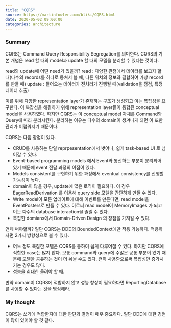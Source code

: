 ```yaml
---
title: "CQRS"
source: https://martinfowler.com/bliki/CQRS.html
date: 2020-05-02 09:00:00
categories: architecture
---
```

<h3>Summary</h3>
CQRS는 Command Query Responsibility Segregation를 의미한다. CQRS의 기본 개념은 read 할 때의 model과 update 할 때의 모델을 분리할 수 있다는 것이다.

read와 update에 어떤 need가 있을까?
read : 다양한 관점에서 데이터를 보고자 할 때(다수의 records를 하나로 뭉쳐서 볼 때, 다른 위치의 정보와 결합하여 가상 record를 만들 때)
update : 들어오는 데이터가 전처리가 진행될 때(validation을 점검, 특정 데이터 추출)

이를 위해 다양한 representation layer가 존재하는 구조가 생성되고 이는 복잡성을 요구한다. 이 복잡성을 해결하기 위해 representation layer들이 통합된 conceptual model을 사용하였다. 하지만 CQRS는 이 conceptual model 자체를 Command와 Query에 따라 분리시킨다. 분리하는 이유는 다수의 domain이 생겨나게 되면 이 또한 관리가 어렵워지기 때문이다.

CQRS는 다음 장점이 있다.
* CRUD를 사용하는 단일 reprpesentation에서 벗어나, 쉽게 task-based UI 로 넘어갈 수 있다.
* Event-based programming models 에서 Event와 통신하는 부분이 분리되어 있기 때문에 event 전달 과정의 이점이 있다.
* Models consistent를 구현하기 위한 과정에서 eventual consistency를 진행할 가능성이 높다.
* domain이 많을 경우, update에 많은 로직이 필요하다. 이 경우 EagerReadDerivation 를 이용해 query side 모델을 간단하게 만들 수 있다.
* Write model이 모든 업데이트에 대해 이벤트를 만든다면, read model을 EventPosters로 만들 수 있다. 이로써 read model이 MemoryImages 가 되고 이는 다수의 database interaction을 줄일 수 있다.
* 복잡한 domians에서 Domain-Driven Design 의 장점을 가져갈 수 있다.

언제 써야할까?
일단 CQRS는 DDD의 BoundedContext에만 적용 가능하다. 적용하자면 2가지 방향성으로 볼 수 있다.
* 어느 정도 복잡한 모델은 CQRS를 통하여 쉽게 다루어질 수 있다. 하지만 CQRS에 적합한 case는 많지 않다. 보통 command와 query에 수많은 공통 부분이 있기 때문에 모델을 공유하는 것이 더 쉬울 수도 있다. 괜히 사용함으로써 복잡성만 증가시키는 경우도 많다.
* 성능을 최대한 올려야 할 때. 

만약 domain이 CQRS에 적합하지 않고 성능 향상이 필요하다면 ReportingDatabase를 사옹할 수 있다는 것을 명심해라.

<h3>My thought</h3>
CQRS는 쓰기에 적합한지에 대한 판단과 결정이 매우 중요하다. 일단 DDD에 대한 경험이 많이 있어야 할 것 같다.